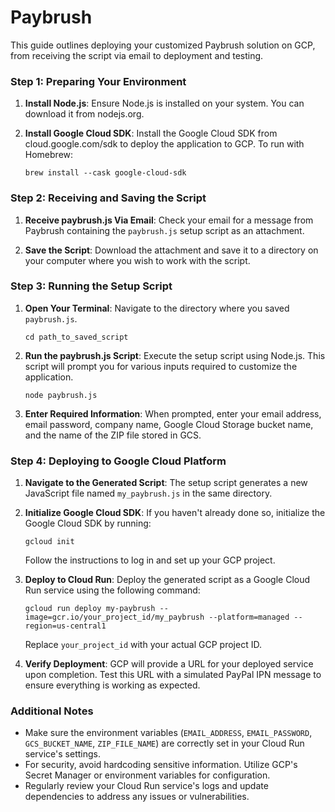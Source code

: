 # Paybrush

This guide outlines deploying your customized Paybrush solution on GCP, from receiving the script via email to deployment and testing.

### Step 1: Preparing Your Environment

1. **Install Node.js**: Ensure Node.js is installed on your system. You can download it from nodejs.org.

2. **Install Google Cloud SDK**: Install the Google Cloud SDK from cloud.google.com/sdk to deploy the application to GCP. To run with Homebrew:
   ```
   brew install --cask google-cloud-sdk
   ```

### Step 2: Receiving and Saving the Script

1. **Receive paybrush.js Via Email**: Check your email for a message from Paybrush containing the `paybrush.js` setup script as an attachment.

2. **Save the Script**: Download the attachment and save it to a directory on your computer where you wish to work with the script.

### Step 3: Running the Setup Script

1. **Open Your Terminal**: Navigate to the directory where you saved `paybrush.js`.
   ```
   cd path_to_saved_script
   ```

2. **Run the paybrush.js Script**: Execute the setup script using Node.js. This script will prompt you for various inputs required to customize the application.
   ```
   node paybrush.js
   ```

3. **Enter Required Information**: When prompted, enter your email address, email password, company name, Google Cloud Storage bucket name, and the name of the ZIP file stored in GCS.

### Step 4: Deploying to Google Cloud Platform

1. **Navigate to the Generated Script**: The setup script generates a new JavaScript file named `my_paybrush.js` in the same directory.

2. **Initialize Google Cloud SDK**: If you haven't already done so, initialize the Google Cloud SDK by running:
   ```
   gcloud init
   ```
   Follow the instructions to log in and set up your GCP project.

3. **Deploy to Cloud Run**: Deploy the generated script as a Google Cloud Run service using the following command:
   ```
   gcloud run deploy my-paybrush --image=gcr.io/your_project_id/my_paybrush --platform=managed --region=us-central1
   ```
   Replace `your_project_id` with your actual GCP project ID.

4. **Verify Deployment**: GCP will provide a URL for your deployed service upon completion. Test this URL with a simulated PayPal IPN message to ensure everything is working as expected.

### Additional Notes

- Make sure the environment variables (`EMAIL_ADDRESS`, `EMAIL_PASSWORD`, `GCS_BUCKET_NAME`, `ZIP_FILE_NAME`) are correctly set in your Cloud Run service's settings.
- For security, avoid hardcoding sensitive information. Utilize GCP's Secret Manager or environment variables for configuration.
- Regularly review your Cloud Run service's logs and update dependencies to address any issues or vulnerabilities.
